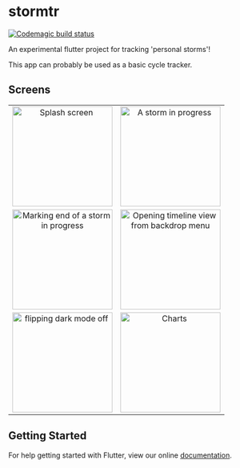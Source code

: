 # stormtr
[![Codemagic build status](https://api.codemagic.io/apps/5ce82b289b46f50010d713f4/5ce82b289b46f50010d713f3/status_badge.svg)](https://codemagic.io/apps/5ce82b289b46f50010d713f4/5ce82b289b46f50010d713f3/latest_build)

An experimental flutter project for tracking 'personal storms'!

This app can probably be used as a basic cycle tracker.

## Screens
<div style="text-align: center">
  <table>
    <tr>
      <td style="text-align: center">
        <img src="https://i.imgflip.com/34cna7.gif" width="200" title="Splash screen"/>
      </td>
      <td style="text-align: center">
        <img src="https://i.imgflip.com/34co60.gif" width="200" title="A storm in progress"/>
      </td>
    </tr>
    <tr>
      <td style="text-align: center">
        <img src="https://i.imgflip.com/34codq.gif" width="200" title="Marking end of a storm in progress"/>
      </td>
      <td style="text-align: center">
        <img src="https://i.imgflip.com/34coil.gif" width="200" title="Opening timeline view from backdrop menu"/>
      </td>
    </tr>
    <tr>
      <td style="text-align: center">
        <img src="https://i.imgflip.com/34cop8.gif" width="200" title="flipping dark mode off"/>
      </td>
      <td style="text-align: center">
        <img src="https://i.imgflip.com/34coti.gif" width="200" title="Charts"/>
      </td>
    </tr>
   </table>
</div>


## Getting Started

For help getting started with Flutter, view our online
[documentation](https://flutter.io/).
